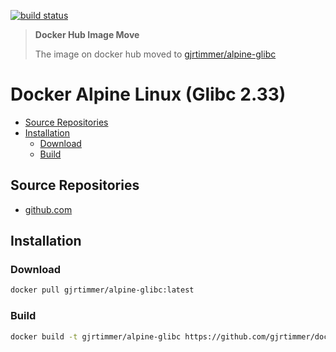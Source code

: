 [![build status](https://gitlab.timmertech.nl/docker/alpine-glibc/badges/main/pipeline.svg)](https://gitlab.timmertech.nl/docker/alpine-glibc/commits/main)

> **Docker Hub Image Move**
>
> The image on docker hub moved to [gjrtimmer/alpine-glibc](https://hub.docker.com/repository/docker/gjrtimmer/alpine-glibc)

# Docker Alpine Linux (Glibc 2.33)

- [Source Repositories](#source-repositories)
- [Installation](#installation)
  - [Download](#download)
  - [Build](#build)

## Source Repositories

- [github.com](https://github.com/gjrtimmer/docker-alpine-glibc)

## Installation

### Download

```bash
docker pull gjrtimmer/alpine-glibc:latest
```

### Build

```bash
docker build -t gjrtimmer/alpine-glibc https://github.com/gjrtimmer/docker-alpine-glibc
```
